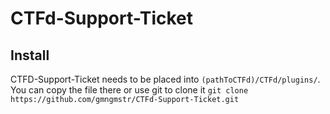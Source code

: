 # CTFd-Support-Ticket

## Install
CTFD-Support-Ticket needs to be placed into `(pathToCTFd)/CTFd/plugins/`.
You can copy the file there or use git to clone it `git clone https://github.com/gmngmstr/CTFd-Support-Ticket.git`
